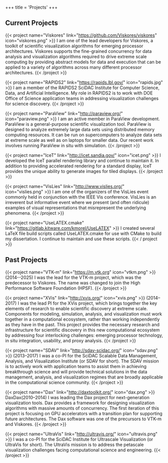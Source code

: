 +++
title = 'Projects'
+++

## Current Projects

{{< project name="Viskores" link="https://github.com/Viskores/viskores" icon="viskores.png" >}}
I am one of the lead developers for Viskores, a toolkit of scientific
visualization algorithms for emerging processor architectures. Viskores supports
the fine-grained concurrency for data analysis and visualization algorithms
required to drive extreme scale computing by providing abstract models for data
and execution that can be applied to a variety of algorithms across many
different processor architectures.
{{< /project >}}

{{< project name="RAPIDS2" link="https://rapids.lbl.gov/" icon="rapids.jpg" >}}
I am a member of the RAPIDS2 SciDAC Institute for Computer Science, Data, and
Artificial Intelligence. My role in RAPIDS2 is to work with DOE Office of
Science application teams in addressing visualization challenges for science
discovery.
{{< /project >}}

{{< project name="ParaView" link="http://paraview.org/" icon="paraview.png" >}}
I am an active member in ParaView development. ParaView is a general-purpose
scientific visualization tool. ParaView is designed to analyze extremely large
data sets using distributed memory computing resources. It can be run on
supercomputers to analyze data sets at extreme scale as well as on laptops for
smaller data. Our recent work involves running ParaView in situ with simulation.
{{< /project >}}

{{< project name="IceT" link="http://icet.sandia.gov/" icon="icet.png" >}}
I developed the IceT parallel rendering library and continue to maintain it. In
addition to providing accelerated rendering for a standard display, IceT
provides the unique ability to generate images for tiled displays.
{{< /project >}}

{{< project name="VisLies" link="http://www.vislies.org/" icon="vislies.png" >}}
I am one of the organizers of the VisLies event commonly held in conjunction
with the IEEE Vis conference. VisLies is an irreverent but informative event
where we present (and often ridicule) examples of visual representations that
misrepresent the underlying phenomena.
{{< /project >}}

{{< project name="UseLATEX.cmake" link="https://gitlab.kitware.com/kmorel/UseLATEX" >}}
I created several LaTeX file build scripts called UseLATEX.cmake for use with
CMake to build my dissertation. I continue to maintain and use these scripts.
{{< / project >}}

## Past Projects

{{< project name="VTK-m" link="https://m.vtk.org" icon="vtkm.png" >}}
(2014--2025) I was the lead for the VTK-m project, which was the predecessor to
Viskores. The name was changed to join the High Performance Software Foundation
(HPSF).
{{< /project >}}

{{< project name="XVis" link="http://xvis.org/" icon="xvis.png" >}}
(2014–2017) I was the lead PI for the XVis project, which brings together the
key elements of research to enable scientific discovery at extreme scale.
Components for modeling, simulation, analysis, and visualization must work
together in a computational ecosystem, rather than working independently as they
have in the past. This project provides the necessary research and
infrastructure for scientific discovery in this new computational ecosystem by
addressing four interlocking challenges: emerging processor technology, in situ
integration, usability, and proxy analysis.
{{< /project >}}

{{< project name="SDAV" link="http://sdav-scidac.org/" icon="sdav.png" >}}
(2013–2017) I was a co-PI for the SciDAC Scalable Data Management, Analysis, and
Visualization Institute (or SDAV for short). The SDAV mission is to actively
work with application teams to assist them in achieving breakthrough science and
will provide technical solutions in the data management, analysis, and
visualization regimes that are broadly applicable in the computational science
community.
{{< /project >}}

{{< project name="Dax" link="http://daxtoolkit.org/" icon="dax.png" >}}
DaxDax(2010–2014) I was leading the Dax project for next-generation
visualization tools. Dax provides a framework for designing visualization
algorithms with massive amounts of concurrency. The first iteration of this
project is focusing on GPU accelerators with a transition plan for supporting
future architectures. The Dax software was one of the precursors to VTK-m and
Viskores.
{{< /project >}}

{{< project name="UltraVis" link="http://ultravis.org/" icon="ultravis.png" >}}
I was a co-PI for the SciDAC Institute for Ultrascale Visualization (or UltraVis
for short). The UltraVis mission is to address the petascale visualization
challenges facing computational science and engineering.
{{< /project >}}
